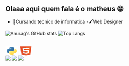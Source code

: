 ## Olaaa aqui quem fala é o matheus 😁

- 🌱Cursando tecnico de informatica
-🖌️Web Designer

![Anurag's GitHub stats](https://github-readme-stats.vercel.app/api?username=MTtetew&show_icons=true&theme=highcontrast)
![Top Langs](https://github-readme-stats.vercel.app/api/top-langs/?username=MTtetew&show_icons=true&theme=highcontrast)

<div style="display: inline_block"><br>
<img align="center" alt="Rafa-Python" height="30" width="40" src="https://raw.githubusercontent.com/devicons/devicon/master/icons/python/python-original.svg">
<img align="center" alt="Rafa-HTML" height="30" width="40" src="https://raw.githubusercontent.com/devicons/devicon/master/icons/html5/html5-original.svg">
</div>
 <a href="https://instagram.com/mt_tetew17" target="_blank"><img src="https://img.shields.io/badge/-Instagram-%23E4405F?style=for-the-badge&logo=instagram&logoColor=white" target="_blank"></a>
 <a href="https:discord.com/channels/@me/1268624465424678933" target="_blank"><img src="https://img.shields.io/badge/Discord-7289DA?style=for-the-badge&logo=discord&logoColor=white" target="_blank"></a> 
 <a href = "mailto:zeusmatheus28@gmail.com"><img src="https://img.shields.io/badge/-Gmail-%23333?style=for-the-badge&logo=gmail&logoColor=white" target="_blank"></a>
